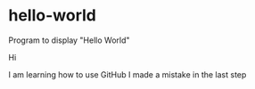 # hello-world
Program to display "Hello World"

Hi

I am learning how to use GitHub
I made a mistake in the last step
